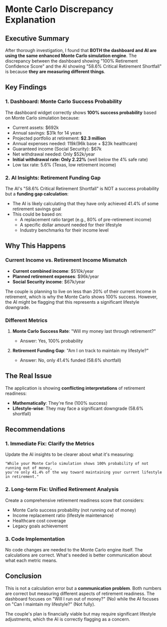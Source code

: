 # Monte Carlo Discrepancy Explanation

## Executive Summary

After thorough investigation, I found that **BOTH the dashboard and AI are using the same enhanced Monte Carlo simulation engine**. The discrepancy between the dashboard showing "100% Retirement Confidence Score" and the AI showing "58.6% Critical Retirement Shortfall" is because **they are measuring different things**.

## Key Findings

### 1. Dashboard: Monte Carlo Success Probability
The dashboard widget correctly shows **100% success probability** based on Monte Carlo simulation because:
- Current assets: $692k
- Annual savings: $31k for 14 years
- Projected portfolio at retirement: **$2.3 million**
- Annual expenses needed: $119k ($96k base + $23k healthcare)
- Guaranteed income (Social Security): $67k
- Net withdrawal needed: Only $52k/year
- **Initial withdrawal rate: Only 2.22%** (well below the 4% safe rate)
- Low tax rate: 5.6% (Texas, low retirement income)

### 2. AI Insights: Retirement Funding Gap
The AI's "58.6% Critical Retirement Shortfall" is NOT a success probability but a **funding gap calculation**:
- The AI is likely calculating that they have only achieved 41.4% of some retirement savings goal
- This could be based on:
  - A replacement ratio target (e.g., 80% of pre-retirement income)
  - A specific dollar amount needed for their lifestyle
  - Industry benchmarks for their income level

## Why This Happens

### Current Income vs. Retirement Income Mismatch
- **Current combined income**: $510k/year
- **Planned retirement expenses**: $96k/year
- **Social Security income**: $67k/year

The couple is planning to live on less than 20% of their current income in retirement, which is why the Monte Carlo shows 100% success. However, the AI might be flagging that this represents a significant lifestyle downgrade.

### Different Metrics
1. **Monte Carlo Success Rate**: "Will my money last through retirement?"
   - Answer: Yes, 100% probability

2. **Retirement Funding Gap**: "Am I on track to maintain my lifestyle?"
   - Answer: No, only 41.4% funded (58.6% shortfall)

## The Real Issue

The application is showing **conflicting interpretations** of retirement readiness:
- **Mathematically**: They're fine (100% success)
- **Lifestyle-wise**: They may face a significant downgrade (58.6% shortfall)

## Recommendations

### 1. Immediate Fix: Clarify the Metrics
Update the AI insights to be clearer about what it's measuring:
```
"While your Monte Carlo simulation shows 100% probability of not running out of money, 
you're only 41.4% of the way toward maintaining your current lifestyle in retirement."
```

### 2. Long-term Fix: Unified Retirement Analysis
Create a comprehensive retirement readiness score that considers:
- Monte Carlo success probability (not running out of money)
- Income replacement ratio (lifestyle maintenance)
- Healthcare cost coverage
- Legacy goals achievement

### 3. Code Implementation
No code changes are needed to the Monte Carlo engine itself. The calculations are correct. What's needed is better communication about what each metric means.

## Conclusion

This is not a calculation error but a **communication problem**. Both numbers are correct but measuring different aspects of retirement readiness. The dashboard focuses on "Will I run out of money?" (No) while the AI focuses on "Can I maintain my lifestyle?" (Not fully).

The couple's plan is financially viable but may require significant lifestyle adjustments, which the AI is correctly flagging as a concern.